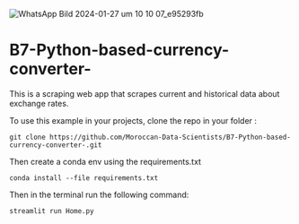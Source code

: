![WhatsApp Bild 2024-01-27 um 10 10 07_e95293fb](https://github.com/mejbass/B7-Python-based-currency-converter-/assets/130122304/1eee5276-6a5d-475b-9c92-7beeeee8ece8)

# B7-Python-based-currency-converter-

This is a scraping web app that scrapes current and historical data about exchange rates.

To use this example in your projects, clone the repo in your folder :

```
git clone https://github.com/Moroccan-Data-Scientists/B7-Python-based-currency-converter-.git
```
Then create a conda env using the requirements.txt
```
conda install --file requirements.txt
```

Then in the terminal run the following command:

```
streamlit run Home.py
```

